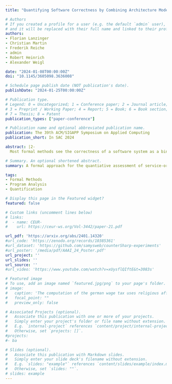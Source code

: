 ```yaml
---
title: "Quantifying Software Correctness by Combining Architecture Modeling and Formal Program Analysis"

# Authors
# If you created a profile for a user (e.g. the default `admin` user), write the username (folder name) here 
# and it will be replaced with their full name and linked to their profile.
authors:
- Florian Lanzinger
- Christian Martin
- Frederik Reiche
- admin
- Robert Heinrich
- Alexander Weigl

date: "2024-01-08T00:00:00Z"
doi: "10.1145/3605098.3636008"

# Schedule page publish date (NOT publication's date).
publishDate: "2024-01-25T00:00:00Z"

# Publication type.
# Legend: 0 = Uncategorized; 1 = Conference paper; 2 = Journal article;
# 3 = Preprint / Working Paper; 4 = Report; 5 = Book; 6 = Book section;
# 7 = Thesis; 8 = Patent
publication_types: ["paper-conference"]

# Publication name and optional abbreviated publication name.
publication: The 39th ACM/SIGAPP Symposium on Applied Computing
publication_short: In SAC 2024

abstract: |2-
  Most formal methods see the correctness of a software system as a binary decision. However, proving the correctness of complex systems completely is difficult because they are composed of multiple components, usage scenarios, and environments. We present QuAC, a modular approach for quantifying the correctness of service-oriented software systems by combining software architecture modeling with deductive verification. Our approach is based on a model of the service-oriented architecture and the probabilistic usage scenarios of the system. The correctness of a single service is approximated by a coverage region, which is a formula describing which inputs for that service are proven to not lead to an erroneous execution. The coverage regions can be determined by a combination of various analyses, e.g., formal verification, expert estimations, or testing. The coverage regions and the software model are then combined into a probabilistic program. From this, we can compute the probability that under a given usage profile no service is called outside its coverage region. If the coverage region is large enough, then instead of attempting to get 100% coverage, which may be prohibitively expensive, run-time verification or testing approaches may be used to deal with inputs outside the coverage region. We also present an implementation of QuAC for Java using the modeling tool Palladio and the deductive verification tool KeY. We demonstrate its usability by applying it to a software simulation of an energy system.

# Summary. An optional shortened abstract.
summary: A formal approach for the quantiative assessment of service-oriented software which combines high-level software architecture modelling with deductive verification.

tags:
- Formal Methods
- Program Analysis
- Quantification

# Display this page in the Featured widget?
featured: false

# Custom links (uncomment lines below)
# links:
#  - name: CEUR-
#    url: https://ceur-ws.org/Vol-3442/paper-21.pdf

url_pdf: 'https://arxiv.org/abs/2401.14320'
#url_code: 'https://zenodo.org/records/10385361'
#url_dataset: 'https://github.com/samysweb/counterSharp-experiments'
#url_poster: '/media/pdf/AAAI_24_Poster.pdf'
url_project: ''
url_slides: ''
url_source: ''
#url_video: 'https://www.youtube.com/watch?v=xUysflQIftE&t=3083s'

# Featured image
# To use, add an image named `featured.jpg/png` to your page's folder. 
# image:
#   caption: 'The computation of the german wage tax uses religious affiliation as an input. This is necessary to compute the church tax. But does it inadvertedly modify other outputs?'
#   focal_point: ""
#   preview_only: false

# Associated Projects (optional).
#   Associate this publication with one or more of your projects.
#   Simply enter your project's folder or file name without extension.
#   E.g. `internal-project` references `content/project/internal-project/index.md`.
#   Otherwise, set `projects: []`.
#projects:
#- ba

# Slides (optional).
#   Associate this publication with Markdown slides.
#   Simply enter your slide deck's filename without extension.
#   E.g. `slides: "example"` references `content/slides/example/index.md`.
#   Otherwise, set `slides: ""`.
# slides: example
---
```

